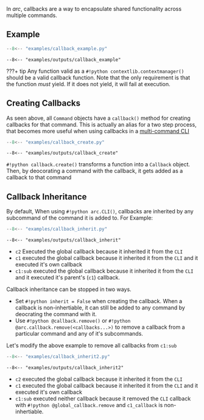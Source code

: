 In *arc*, callbacks are a way to encapsulate shared functionality across multiple commands.

## Example

```py title="examples/callback_example.py"
--8<-- "examples/callback_example.py"
```

```console
--8<-- "examples/outputs/callback_example"
```

???+ tip
    Any function valid as a `#!python contextlib.contextmanager()` should be a valid callback function. Note that the only requirement is that the function *must* yield. If it does not yield, it will fail at execution.


## Creating Callbacks
As seen above, all `Command` objects have a `callback()` method for creating callbacks for that command. This is actually an alias for a two step process, that becomes more useful when using callbacks in a [multi-command CLI](cli.md)
```py title="examples/callback_create.py"
--8<-- "examples/callback_create.py"
```

```console
--8<-- "examples/outputs/callback_create"
```
`#!python callback.create()` transforms a function into a `Callback` object. Then, by deocorating a command with the callback, it gets added as a callback to that command


## Callback Inheritance
By default, When using `#!python arc.CLI()`, callbacks are inherited by any subcommand of the command it is added to. For Example:

```py title="examples/callback_inherit.py"
--8<-- "examples/callback_inherit.py"
```

```console
--8<-- "examples/outputs/callback_inherit"
```

- `c2` Executed the global callback because it inherited it from the `CLI`
- `c1` executed the global callback because it inherited it from the `CLI` and it executed it's own callback
- `c1:sub` executed the global callback because it inherited it from the `CLI` and it executed it's parent's (`c1`) callback.

Callback inheritance can be stopped in two ways.

- Set `#!python inherit = False` when creating the callback. When a callback is non-inhertiable, it can still be added to any command by deocrating the command with it.
- Use `#!python @callback.remove()` or `#!python @arc.callback.remove(<callbacks...>)` to remove a callback from a particular command and any of it's subcommands.

Let's modify the above example to remove all callbacks from `c1:sub`

```py title="examples/callback_inherit2.py"
--8<-- "examples/callback_inherit2.py"
```

```console
--8<-- "examples/outputs/callback_inherit2"
```

- `c2` executed the global callback because it inherited it from the `CLI`
- `c1` executed the global callback because it inherited it from the `CLI` and it executed it's own callback
- `c1:sub` executed neither callback because it removed the `CLI` callback with `#!python @global_callback.remove` and `c1_callback` is non-inhertiable.


